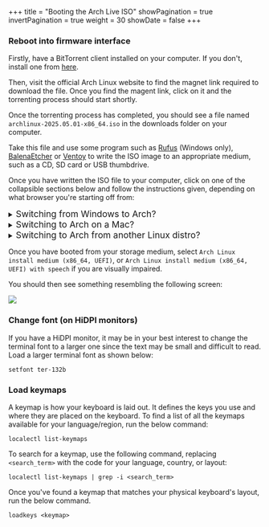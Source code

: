 +++
title = "Booting the Arch Live ISO"
showPagination = true
invertPagination = true
weight = 30
showDate = false
+++

### Reboot into firmware interface

Firstly, have a BitTorrent client installed on your computer. If you don't, install one from [here](https://www.qbittorrent.org/download).

Then, visit the official Arch Linux website to find the magnet link required to download the file. Once you find the magent link, click on it and the torrenting process should start shortly.

Once the torrenting process has completed, you should see a file named `archlinux-2025.05.01-x86_64.iso` in the downloads folder on your computer.

Take this file and use some program such as [Rufus](https://rufus.ie/en/) (Windows only), [BalenaEtcher](https://etcher.balena.io/#download-etcher) or [Ventoy](https://www.ventoy.net/en/download.html) to write the ISO image to an appropriate medium, such as a CD, SD card or USB thumbdrive.

Once you have written the ISO file to your computer, click on one of the collapsible sections below and follow the instructions given, depending on what browser you're starting off from:

<details>
    <summary><span style="font-size:1.25em;">Switching from Windows to Arch?</span></summary>

Hit the Windows Key and R on your keyboard at the same time, a dialog like the below should appear on the bottom left of your screen:                                    ![](/images/arch-install-guide/run_dialog.png)

In it, type `cmd.exe`, and hit enter.
A window like the below should appear:
![](/images/arch-install-guide/cmd.png)

In that, enter the below command:
```
$ shutdown /r /fw /t 1
```

You should see some kind of screen with options to configure how your computer runs. What exactly you see depends on your hardware manufacturer, which you should search up, as having a photo for each firmware options screen would make this page unnecessarily long.

Find some option with a name similar to `boot options`, and select the storage medium that contains the Arch Linux live environment.

---

</details>

<details>
    <summary><span style="font-size:1.25em;">Switching to Arch on a Mac?</span></summary>

Turn off your computer and hold the `Option` key as you turn on your Mac.\
You may see a screen like the below. If your computer boots normally, you held `Option` too late, so try again with better timing.
![](/images/arch-install-guide/macos-startup-manager.png)

Use the arrow keys on your keyboard to navigate to the option labelled `EFI Boot` and press `Enter` on your keyboard to select it.

---

</details>

<details>
     <summary><span style="font-size:1.25em;">Switching to Arch from another Linux distro?</span></summary>

Open your terminal application, this could be kitty, alacritty, konsole, yakuake .etc.\
In your shell, type the below command:
```
# systemctl reboot --firmware-setup
```

---

</details>

Once you have booted from your storage medium, select `Arch Linux install medium (x86_64, UEFI)`, or `Arch Linux install medium (x86_64, UEFI) with speech` if you are visually impaired.

You should then see something resembling the following screen:

![](/images/arch-install-guide/live_environment.png)

### Change font (on HiDPI monitors)

If you have a HiDPI monitor, it may be in your best interest to change the terminal font to a larger one since the text may be small and difficult to read.\
Load a larger terminal font as shown below:
```
setfont ter-132b
```

### Load keymaps

A keymap is how your keyboard is laid out. It defines the keys you use and where they are placed on the keyboard. To find a list of all the keymaps available for your language/region, run the below command:

```
localectl list-keymaps
```

To search for a keymap, use the following command, replacing `<search_term>` with the code for your language, country, or layout:
```
localectl list-keymaps | grep -i <search_term>
```

Once you've found a keymap that matches your physical keyboard's layout, run the below command.

```
loadkeys <keymap>
```